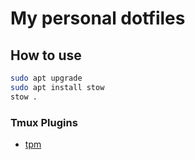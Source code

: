 # My personal dotfiles

## How to use

```bash
sudo apt upgrade
sudo apt install stow
stow .
```

### Tmux Plugins

- [tpm](https://github.com/tmux-plugins/tpm)
